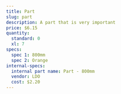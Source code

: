 ```yaml
---
title: Part
slug: part
description: A part that is very important
price: $6.15
quantity:
  standard: 0
  xl: 7
specs:
  spec 1: 800mm
  spec 2: Orange
internal-specs:
  internal part name: Part - 800mm
  vendor: LDO
  cost: $2.20
---
```

